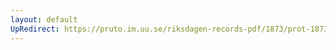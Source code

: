 ```yaml
---
layout: default
UpRedirect: https://pruto.im.uu.se/riksdagen-records-pdf/1873/prot-1873--fk--404/prot-1873--fk--404_060.pdf
---
```

